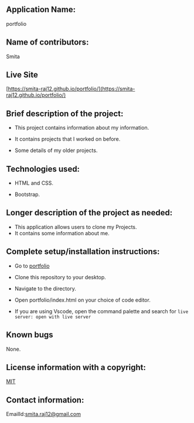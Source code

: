 ## Application Name:

 portfolio

## Name of contributors:

 Smita  
 
## Live Site

[https://smita-raj12.github.io/portfolio/](https://smita-raj12.github.io/portfolio/)

## Brief description of the project:
     
* This project contains information about my information.

* It contains projects that I worked on before.

* Some details of my older projects.
   
## Technologies used:

* HTML and CSS.

* Bootstrap.
    
## Longer description of the project as needed:

* This application allows users to clone my Projects.
* It contains some information about me.

## Complete setup/installation instructions:

 * Go to [portfolio](https://github.com/smita-raj12/portfolio) 
 
 * Clone this repository to your desktop.
 
 * Navigate to the directory.
 
 * Open portfolio/index.html on your choice of code editor.
 
 * If you are using Vscode, open the command palette and search for `live server: open with live server`

## Known bugs

None.

## License information with a copyright:

  [MIT](https://opensource.org/licenses/MIT)
 
## Contact information:
   
 EmailId:smita.raj12@gmail.com

    